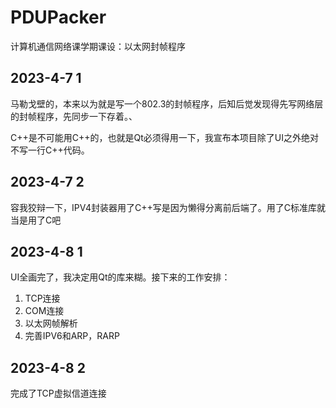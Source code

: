 # PDUPacker

计算机通信网络课学期课设：以太网封帧程序

## 2023-4-7 1

马勒戈壁的，本来以为就是写一个802.3的封帧程序，后知后觉发现得先写网络层的封帧程序，先同步一下存着。、

C++是不可能用C++的，也就是Qt必须得用一下，我宣布本项目除了UI之外绝对不写一行C++代码。

## 2023-4-7 2

容我狡辩一下，IPV4封装器用了C++写是因为懒得分离前后端了。用了C标准库就当是用了C吧

## 2023-4-8 1

UI全画完了，我决定用Qt的库来糊。接下来的工作安排：

1. TCP连接
2. COM连接
3. 以太网帧解析
4. 完善IPV6和ARP，RARP

## 2023-4-8 2

完成了TCP虚拟信道连接
